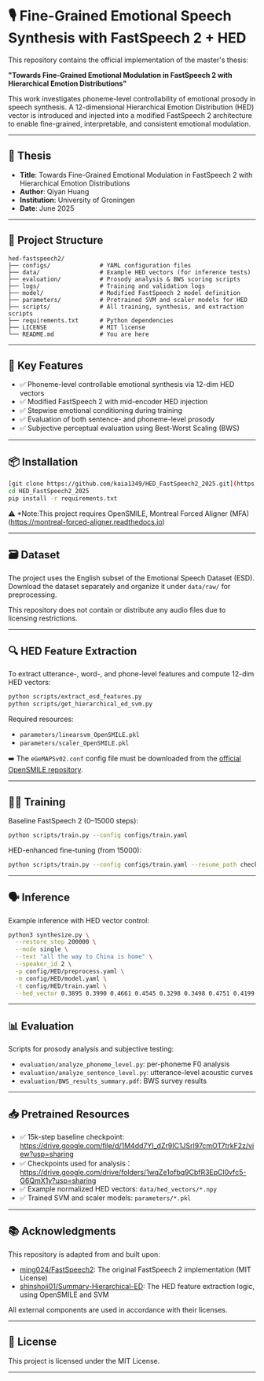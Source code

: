# 🎙️ Fine-Grained Emotional Speech Synthesis with FastSpeech 2 + HED

This repository contains the official implementation of the master's thesis:

**"Towards Fine-Grained Emotional Modulation in FastSpeech 2 with Hierarchical Emotion Distributions"**

This work investigates phoneme-level controllability of emotional prosody in speech synthesis. A 12-dimensional Hierarchical Emotion Distribution (HED) vector is introduced and injected into a modified FastSpeech 2 architecture to enable fine-grained, interpretable, and consistent emotional modulation.

---

## 📄 Thesis

- **Title**: Towards Fine-Grained Emotional Modulation in FastSpeech 2 with Hierarchical Emotion Distributions  
- **Author**: Qiyan Huang
- **Institution**: University of Groningen
- **Date**: June 2025

---

## 📁 Project Structure

```
hed-fastspeech2/
├── configs/              # YAML configuration files
├── data/                 # Example HED vectors (for inference tests)
├── evaluation/           # Prosody analysis & BWS scoring scripts
├── logs/                 # Training and validation logs
├── model/                # Modified FastSpeech 2 model definition
├── parameters/           # Pretrained SVM and scaler models for HED
├── scripts/              # All training, synthesis, and extraction scripts
├── requirements.txt      # Python dependencies
├── LICENSE               # MIT license
└── README.md             # You are here
```

---

## 🧠 Key Features

- ✅ Phoneme-level controllable emotional synthesis via 12-dim HED vectors  
- ✅ Modified FastSpeech 2 with mid-encoder HED injection  
- ✅ Stepwise emotional conditioning during training  
- ✅ Evaluation of both sentence- and phoneme-level prosody  
- ✅ Subjective perceptual evaluation using Best-Worst Scaling (BWS)  

---

## 📦 Installation

```bash
[git clone https://github.com/kaia1349/HED_FastSpeech2_2025.git](https://github.com/Kaia1349/HED_FastSpeech2_2025.git)
cd HED_FastSpeech2_2025
pip install -r requirements.txt
```

⚠️ *Note:This project requires OpenSMILE, Montreal Forced Aligner (MFA) (https://montreal-forced-aligner.readthedocs.io)

---

## 🗃️ Dataset

The project uses the English subset of the Emotional Speech Dataset (ESD).  
Download the dataset separately and organize it under `data/raw/` for preprocessing.

This repository does not contain or distribute any audio files due to licensing restrictions.

---

## 🔍 HED Feature Extraction

To extract utterance-, word-, and phone-level features and compute 12-dim HED vectors:

```bash
python scripts/extract_esd_features.py
python scripts/get_hierarchical_ed_svm.py
```

Required resources:
- `parameters/linearsvm_OpenSMILE.pkl`  
- `parameters/scaler_OpenSMILE.pkl`

➡️ The `eGeMAPSv02.conf` config file must be downloaded from the [official OpenSMILE repository](https://audeering.github.io/opensmile/).

---

## 🏋️‍♂️ Training

Baseline FastSpeech 2 (0–15000 steps):

```bash
python scripts/train.py --config configs/train.yaml
```

HED-enhanced fine-tuning (from 15000):

```bash
python scripts/train.py --config configs/train.yaml --resume_path checkpoints/baseline/15000.pth.tar
```

---

## 🗣️ Inference

Example inference with HED vector control:

```bash
python3 synthesize.py \
  --restore_step 200000 \
  --mode single \
  --text "all the way to China is home" \
  --speaker_id 2 \
  -p config/HED/preprocess.yaml \
  -m config/HED/model.yaml \
  -t config/HED/train.yaml \
  --hed_vector 0.3895 0.3990 0.4661 0.4545 0.3298 0.3498 0.4751 0.4199 0.2574 0.3931 0.4649 0.4198
```

---

## 📊 Evaluation

Scripts for prosody analysis and subjective testing:
- `evaluation/analyze_phoneme_level.py`: per-phoneme F0 analysis
- `evaluation/analyze_sentence_level.py`: utterance-level acoustic curves
- `evaluation/BWS_results_summary.pdf`:  BWS survey results 

---

## 📥 Pretrained Resources

- ✅ 15k-step baseline checkpoint: https://drive.google.com/file/d/1M4dd7YI_dZr9IC1JSrl97cmOT7trkF2z/view?usp=sharing
- ✅ Checkpoints used for analysis：https://drive.google.com/drive/folders/1wqZe1ofbq9CbfR3EpCl0vfc5-G6QmX1y?usp=sharing
- ✅ Example normalized HED vectors: `data/hed_vectors/*.npy`  
- ✅ Trained SVM and scaler models: `parameters/*.pkl`  

---

## 📚 Acknowledgments

This repository is adapted from and built upon:
- [ming024/FastSpeech2](https://github.com/ming024/FastSpeech2): The original FastSpeech 2 implementation (MIT License)  
- [shinshoji01/Summary-Hierarchical-ED](https://github.com/shinshoji01/Summary-Hierarchical-ED): The HED feature extraction logic, using OpenSMILE and SVM

All external components are used in accordance with their licenses.

---

## 📜 License

This project is licensed under the MIT License.

---

